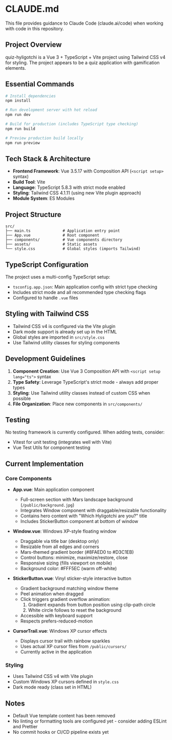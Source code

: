 # CLAUDE.md

This file provides guidance to Claude Code (claude.ai/code) when working with code in this repository.

## Project Overview

quiz-hyligotchi is a Vue 3 + TypeScript + Vite project using Tailwind CSS v4 for styling. The project appears to be a quiz application with gamification elements.

## Essential Commands

```bash
# Install dependencies
npm install

# Run development server with hot reload
npm run dev

# Build for production (includes TypeScript type checking)
npm run build

# Preview production build locally
npm run preview
```

## Tech Stack & Architecture

- **Frontend Framework**: Vue 3.5.17 with Composition API (`<script setup>` syntax)
- **Build Tool**: Vite
- **Language**: TypeScript 5.8.3 with strict mode enabled
- **Styling**: Tailwind CSS 4.1.11 (using new Vite plugin approach)
- **Module System**: ES Modules

## Project Structure

```
src/
├── main.ts              # Application entry point
├── App.vue              # Root component
├── components/          # Vue components directory
├── assets/              # Static assets
└── style.css            # Global styles (imports Tailwind)
```

## TypeScript Configuration

The project uses a multi-config TypeScript setup:
- `tsconfig.app.json`: Main application config with strict type checking
- Includes strict mode and all recommended type checking flags
- Configured to handle `.vue` files

## Styling with Tailwind CSS

- Tailwind CSS v4 is configured via the Vite plugin
- Dark mode support is already set up in the HTML
- Global styles are imported in `src/style.css`
- Use Tailwind utility classes for styling components

## Development Guidelines

1. **Component Creation**: Use Vue 3 Composition API with `<script setup lang="ts">` syntax
2. **Type Safety**: Leverage TypeScript's strict mode - always add proper types
3. **Styling**: Use Tailwind utility classes instead of custom CSS when possible
4. **File Organization**: Place new components in `src/components/`

## Testing

No testing framework is currently configured. When adding tests, consider:
- Vitest for unit testing (integrates well with Vite)
- Vue Test Utils for component testing

## Current Implementation

### Core Components

- **App.vue**: Main application component
  - Full-screen section with Mars landscape background (`/public/background.jpg`)
  - Integrates Window component with draggable/resizable functionality
  - Contains hero content with "Which Hyligotchi are you?" title
  - Includes StickerButton component at bottom of window

- **Window.vue**: Windows XP-style floating window
  - Draggable via title bar (desktop only)
  - Resizable from all edges and corners
  - Mars-themed gradient border (#8FAED0 to #D3C1EB)
  - Control buttons: minimize, maximize/restore, close
  - Responsive sizing (fills viewport on mobile)
  - Background color: #FFF5EC (warm off-white)

- **StickerButton.vue**: Vinyl sticker-style interactive button
  - Gradient background matching window theme
  - Peel animation when dragged
  - Click triggers gradient overflow animation:
    1. Gradient expands from button position using clip-path circle
    2. White circle follows to reset the background
  - Accessible with keyboard support
  - Respects prefers-reduced-motion

- **CursorTrail.vue**: Windows XP cursor effects
  - Displays cursor trail with rainbow sparkles
  - Uses actual XP cursor files from `/public/cursors/`
  - Currently active in the application

### Styling

- Uses Tailwind CSS v4 with Vite plugin
- Custom Windows XP cursors defined in `style.css`
- Dark mode ready (class set in HTML)

## Notes

- Default Vue template content has been removed
- No linting or formatting tools are configured yet - consider adding ESLint and Prettier
- No commit hooks or CI/CD pipeline exists yet